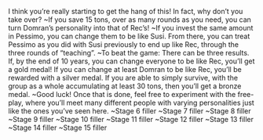 I think you’re really starting to get the hang of this! In fact, why don’t you take over?
~If you save 15 tons, over as many rounds as you need, you can turn Domran’s personality into that of Rec’s!
~If you invest the same amount in Pessimo, you can change them to be like Susi. From there, you can treat Pessimo as you did with Susi previously to end up like Rec, through the three rounds of “teaching”.
~To beat the game: There can be three results. If, by the end of 10 years, you can change everyone to be like Rec, you’ll get a gold medal! If you can change at least Domran to be like Rec, you’ll be rewarded with a silver medal. If you are able to simply survive, with the group as a whole accumulating at least 30 tons, then you’ll get a bronze medal.
~Good luck! Once that is done, feel free to experiment with the free-play, where you’ll meet many different people with varying personalities just like the ones you’ve seen here.
~Stage 6 filler
~Stage 7 filler
~Stage 8 filler
~Stage 9 filler
~Stage 10 filler
~Stage 11 filler
~Stage 12 filler
~Stage 13 filler
~Stage 14 filler
~Stage 15 filler